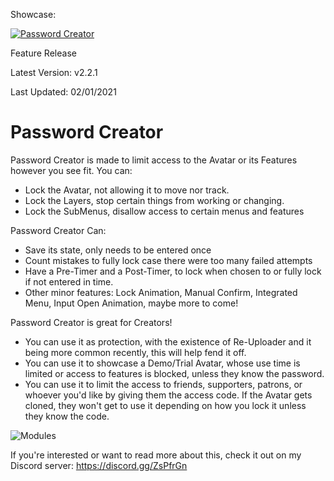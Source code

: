Showcase:

[![Password Creator](http://img.youtube.com/vi/D8H2ZRW3mfI/0.jpg)](http://www.youtube.com/watch?v=D8H2ZRW3mfI "Password Creator")

Feature Release

Latest Version: v2.2.1

Last Updated: 02/01/2021

# Password Creator

Password Creator is made to limit access to the Avatar or its Features however you see fit. You can:
- Lock the Avatar, not allowing it to move nor track.
- Lock the Layers, stop certain things from working or changing.
- Lock the SubMenus, disallow access to certain menus and features

Password Creator Can:
- Save its state, only needs to be entered once
- Count mistakes to fully lock case there were too many failed attempts
- Have a Pre-Timer and a Post-Timer, to lock when chosen to or fully lock if not entered in time.
- Other minor features: Lock Animation, Manual Confirm, Integrated Menu, Input Open Animation, maybe more to come!

Password Creator is great for Creators! 
- You can use it as protection, with the existence of Re-Uploader and it being more common recently, this will help fend it off.
- You can use it to showcase a Demo/Trial Avatar, whose use time is limited or access to features is blocked, unless they know the password.
- You can use it to limit the access to friends, supporters, patrons, or whoever you'd like by giving them the access code. If the Avatar gets cloned, they won't get to use it depending on how you lock it unless they know the code.

![Modules](https://raw.githubusercontent.com/Dreadrith/DreadScripts/main/PasswordCreator/Info_Images/Modules.png)

If you're interested or want to read more about this, 
check it out on my Discord server: https://discord.gg/ZsPfrGn
